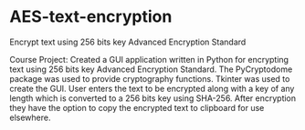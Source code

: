 # AES-text-encryption
Encrypt text using 256 bits key Advanced Encryption Standard  
  
Course Project: Created a GUI application written in Python for encrypting text using 256 bits key Advanced Encryption Standard.
The PyCryptodome package was used to provide cryptography functions. Tkinter was used to create the GUI. User
enters the text to be encrypted along with a key of any length which is converted to a 256 bits key using SHA-256.
After encryption they have the option to copy the encrypted text to clipboard for use elsewhere.
